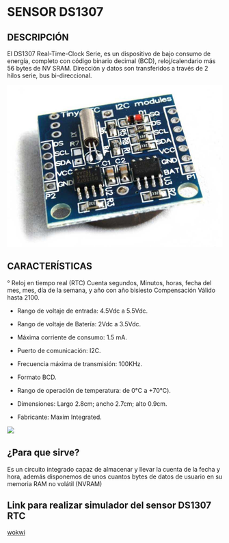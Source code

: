 

# SENSOR DS1307

## DESCRIPCIÓN
El DS1307 Real-Time-Clock Serie, es un dispositivo de bajo consumo de energía,
completo con código binario decimal (BCD), reloj/calendario más 56 bytes de NV SRAM.
Dirección y datos son transferidos a través de 2 hilos serie, bus bi-direccional.

![DS1307](https://github.com/tectijuana/git-fundamentos-JoseAPulido/blob/main/imagenes/Modulo-RTC-DS1307-CON-MEMORIA-32K-ARTC1307-imagen-1.jpg?raw=true)

## CARACTERÍSTICAS
° Reloj en tiempo real (RTC) Cuenta segundos, Minutos, horas, fecha del mes, mes, día
de la semana, y año con año bisiesto Compensación Válido hasta 2100.


* Rango de voltaje de entrada: 4.5Vdc a 5.5Vdc.

* Rango de voltaje de Batería: 2Vdc a 3.5Vdc.

* Máxima corriente de consumo: 1.5 mA.

* Puerto de comunicación: I2C.

* Frecuencia máxima de transmisión: 100KHz.

* Formato BCD.

* Rango de operación de temperatura: de 0℃ a +70℃).

* Dimensiones: Largo 2.8cm; ancho 2.7cm; alto 0.9cm.

* Fabricante: Maxim Integrated.

![](https://github.com/tectijuana/git-fundamentos-JoseAPulido/blob/main/circuito.png?raw=true)

## ¿Para que sirve?
Es un circuito integrado capaz de almacenar y llevar la cuenta de la fecha y hora, 
además disponemos de unos cuantos bytes de datos de usuario en su memoria RAM no volátil (NVRAM)

## Link para realizar simulador del sensor DS1307 RTC

[wokwi](https://wokwi.com/projects/359738889124050945)
